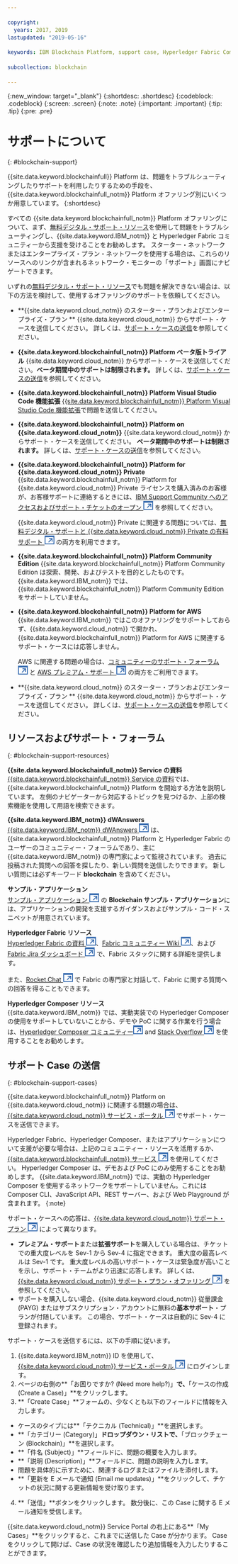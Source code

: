 ```yaml
---

copyright:
  years: 2017, 2019
lastupdated: "2019-05-16"

keywords: IBM Blockchain Platform, support case, Hyperledger Fabric Community, Cloud tickets, Rocket Chat, dWAnswers

subcollection: blockchain

---
```


{:new_window: target="_blank"}
{:shortdesc: .shortdesc}
{:codeblock: .codeblock}
{:screen: .screen}
{:note: .note}
{:important: .important}
{:tip: .tip}
{:pre: .pre}

# サポートについて
{: #blockchain-support}

{{site.data.keyword.blockchainfull}} Platform は、問題をトラブルシューティングしたりサポートを利用したりするための手段を、{{site.data.keyword.blockchainfull_notm}} Platform オファリング別にいくつか用意しています。
{:shortdesc}

すべての {{site.data.keyword.blockchainfull_notm}} Platform オファリングについて、まず、[無料デジタル・サポート・リソース](/docs/services/blockchain/ibmblockchain_support.html#blockchain-support-resources)を使用して問題をトラブルシューティングし、{{site.data.keyword.IBM_notm}} と Hyperledger Fabric コミュニティーから支援を受けることをお勧めします。 スターター・ネットワークまたはエンタープライズ・プラン・ネットワークを使用する場合は、これらのリソースへのリンクが含まれるネットワーク・モニターの「サポート」画面にナビゲートできます。

いずれの[無料デジタル・サポート・リソース](/docs/services/blockchain/ibmblockchain_support.html#blockchain-support-resources)でも問題を解決できない場合は、以下の方法を検討して、使用するオファリングのサポートを依頼してください。

- **{{site.data.keyword.cloud_notm}} のスターター・プランおよびエンタープライズ・プラン **
  {{site.data.keyword.cloud_notm}} からサポート・ケースを送信してください。 詳しくは、[サポート・ケースの送信](/docs/services/blockchain/ibmblockchain_support.html#blockchain-support-cases)を参照してください。

- **{{site.data.keyword.blockchainfull_notm}} Platform ベータ版トライアル**
  {{site.data.keyword.cloud_notm}} からサポート・ケースを送信してください。**ベータ期間中のサポートは制限されます。** 詳しくは、[サポート・ケースの送信](/docs/services/blockchain/ibmblockchain_support.html#blockchain-support-cases)を参照してください。

- **{{site.data.keyword.blockchainfull_notm}} Platform Visual Studio Code 機能拡張**
     [{{site.data.keyword.blockchainfull_notm}} Platform Visual Studio Code 機能拡張](https://github.com/IBM-Blockchain/blockchain-vscode-extension/issues "{{site.data.keyword.blockchainfull_notm}} Platform Visual Studio Code extension")で問題を送信してください。

- **{{site.data.keyword.blockchainfull_notm}} Platform on {{site.data.keyword.cloud_notm}}**
  {{site.data.keyword.cloud_notm}} からサポート・ケースを送信してください。 **ベータ期間中のサポートは制限されます。** 詳しくは、[サポート・ケースの送信](/docs/services/blockchain/ibmblockchain_support.html#blockchain-support-cases)を参照してください。

- **{{site.data.keyword.blockchainfull_notm}} Platform for {{site.data.keyword.cloud_notm}} Private**
  {{site.data.keyword.blockchainfull_notm}} Platform for {{site.data.keyword.cloud_notm}} Private ライセンスを購入済みのお客様が、お客様サポートに連絡するときには、[IBM Support Community へのアクセスおよびサポート・チケットのオープン ![外部リンク・アイコン](images/external_link.svg "外部リンク・アイコン")](http://www.ibm.com/support/docview.wss?uid=ibm10740041 "{{site.data.keyword.blockchainfull_notm}} Platformfor {{site.data.keyword.cloud_notm}} Private サポート") を参照してください。

  {{site.data.keyword.cloud_notm}} Private に関連する問題については、[無料デジタル・サポートと {{site.data.keyword.cloud_notm}} Private の有料サポート ![外部リンク・アイコン](images/external_link.svg "外部リンク・アイコン")](https://www.ibm.com/developerworks/community/blogs/fe25b4ef-ea6a-4d86-a629-6f87ccf4649e/entry/Learn_more_about_IBM_Cloud_Private_Support?lang=en_us "IBM Cloud Private サポート") の両方を利用できます。

- **{{site.data.keyword.blockchainfull_notm}} Platform Community Edition**
  {{site.data.keyword.blockchainfull_notm}} Platform Community Edition は探索、開発、およびテストを目的としたものです。 {{site.data.keyword.IBM_notm}} では、{{site.data.keyword.blockchainfull_notm}} Platform Community Edition をサポートしていません。

- **{{site.data.keyword.blockchainfull_notm}} Platform for AWS**
  {{site.data.keyword.IBM_notm}} ではこのオファリングをサポートしておらず、{{site.data.keyword.cloud_notm}} で開かれ、{{site.data.keyword.blockchainfull_notm}} Platform for AWS に関連するサポート・ケースには応答しません。

  AWS に関連する問題の場合は、[コミュニティーのサポート・フォーラム ![外部リンク・アイコン](images/external_link.svg "外部リンク・アイコン")](https://forums.aws.amazon.com/index.jspa "AWS コミュニティーのサポート・フォーラム") と [AWS プレミアム・サポート ![外部リンク・アイコン](images/external_link.svg "外部リンク・アイコン")](https://aws.amazon.com/premiumsupport/ "AWS プレミアム・サポート") の両方をご利用できます。

- **{{site.data.keyword.cloud_notm}} のスターター・プランおよびエンタープライズ・プラン **
  {{site.data.keyword.cloud_notm}} からサポート・ケースを送信してください。 詳しくは、[サポート・ケースの送信](/docs/services/blockchain/ibmblockchain_support.html#blockchain-support-cases)を参照してください。


## リソースおよびサポート・フォーラム
{: #blockchain-support-resources}

**{{site.data.keyword.blockchainfull_notm}} Service の資料**
  [{{site.data.keyword.blockchainfull_notm}} Service の資料](/docs/services/blockchain/index.html#get-started-ibp)では、{{site.data.keyword.blockchainfull_notm}} Platform を開始する方法を説明しています。 左側のナビゲーターから対応するトピックを見つけるか、上部の検索機能を使用して用語を検索できます。

**{{site.data.keyword.IBM_notm}} dWAnswers**  
  [{{site.data.keyword.IBM_notm}} dWAnswers ![外部リンク・アイコン](images/external_link.svg "外部リンク・アイコン")](https://developer.ibm.com/answers/smartspace/blockchain/index.html "Blockchain 領域での質問と回答") は、{{site.data.keyword.blockchainfull_notm}} Platform と Hyperledger Fabric のユーザーのコミュニティー・フォーラムであり、主に {{site.data.keyword.IBM_notm}} の専門家によって監視されています。 過去に投稿された質問への回答を探したり、新しい質問を送信したりできます。 新しい質問には必ずキーワード **blockchain** を含めてください。

**サンプル・アプリケーション**  
  [サンプル・アプリケーション ![外部リンク・アイコン](images/external_link.svg "外部リンク・アイコン")](https://github.com/ibm-blockchain "IBM Blockchain サンプル・アプリケーション") の **Blockchain サンプル・アプリケーション**には、アプリケーションの開発を支援するガイダンスおよびサンプル・コード・スニペットが用意されています。

**Hyperledger Fabric リソース**  
  [Hyperledger Fabric の資料 ![外部リンク・アイコン](images/external_link.svg "外部リンク・アイコン")](https://hyperledger-fabric.readthedocs.io/en/release-1.4/ "Hyperledger Fabric")、[Fabric コミュニティー Wiki ![外部リンク・アイコン](images/external_link.svg "外部リンク・アイコン")](https://wiki.hyperledger.org/display/fabric "Fabric コミュニティー Wiki")、および [Fabric Jira ダッシュボード ![外部リンク・アイコン](images/external_link.svg "外部リンク・アイコン")](https://jira.hyperledger.org/secure/Dashboard.jspa?selectPageId=10104 "Fabric Jira ダッシュボード") で、Fabric スタックに関する詳細を提供します。

  また、[Rocket.Chat ![外部リンク・アイコン](images/external_link.svg "外部リンク・アイコン")](https://chat.hyperledger.org/channel/fabric "Fabric Rocket.Chat チャネル") で Fabric の専門家と対話して、Fabric に関する質問への回答を得ることもできます。

**Hyperledger Composer リソース**  
  {{site.data.keyword.IBM_notm}} では、実動実装での Hyperledger Composer の使用をサポートしていないことから、デモや PoC に関する作業を行う場合は、[Hyperledger Composer コミュニティー![外部リンク・アイコン](images/external_link.svg "外部リンク・アイコン")](https://chat.hyperledger.org/channel/composer "Hyperledger Composer コミュニティー") and [Stack Overflow ![外部リンク・アイコン](images/external_link.svg "外部リンク・アイコン")](https://stackoverflow.com/questions/tagged/hyperledger-composer "[hyperleder-composer] のタグが付けられた Stack Overflow の質問") を使用することをお勧めします。

## サポート Case の送信
{: #blockchain-support-cases}

{{site.data.keyword.blockchainfull_notm}} Platform on {{site.data.keyword.cloud_notm}} に関連する問題の場合は、[{{site.data.keyword.cloud_notm}} サービス・ポータル ![外部リンク・アイコン](images/external_link.svg "外部リンク・アイコン")](https://cloud.ibm.com/unifiedsupport/supportcenter "サポート") でサポート・ケースを送信できます。

Hyperledger Fabric、Hyperledger Composer、またはアプリケーションについて支援が必要な場合は、上記のコミュニティー・リソースを活用するか、[{{site.data.keyword.blockchainfull_notm}} サービス ![外部リンク・アイコン](images/external_link.svg "外部リンク・アイコン")](https://www.ibm.com/blockchain/services "Blockchain 戦略を {{site.data.keyword.blockchainfull_notm}} サービスでビジネス上の結果に変える") を使用してください。 Hyperledger Composer は、デモおよび PoC にのみ使用することをお勧めします。 {{site.data.keyword.IBM_notm}} では、実動の Hyperledger Composer を使用するネットワークをサポートしていません。これには Composer CLI、JavaScript API、REST サーバー、および Web Playground が含まれます。
{:note}

サポート・ケースへの応答は、[{{site.data.keyword.cloud_notm}} サポート・プラン ![外部リンク・アイコン](images/external_link.svg "外部リンク・アイコン")](https://cloud.ibm.com/docs/get-support/index.html#support-plans "サポート・プラン") によって異なります。

- **プレミアム・サポート**または**拡張サポート**を購入している場合は、チケットでの重大度レベルを Sev-1 から Sev-4 に指定できます。 重大度の最高レベルは Sev-1 です。 重大度レベルの高いサポート・ケースは緊急度が高いことを示し、サポート・チームがより迅速に応答します。 詳しくは、[{{site.data.keyword.cloud_notm}} サポート・プラン・オファリング ![外部リンク・アイコン](images/external_link.svg "外部リンク・アイコン")](https://cloud.ibm.com/docs/get-support/index.html#support-plans "サポート・プラン") を参照してください。  
- サポートを購入しない場合、{{site.data.keyword.cloud_notm}} 従量課金 (PAYG) またはサブスクリプション・アカウントに無料の**基本サポート**・プランが付随しています。 この場合、サポート・ケースは自動的に Sev-4 に登録されます。
<!--
**Beta offerings** are provided with more limited support than Generally Available releases.
- Support cases are registered with a lower severity level, usually Sev-4 or Sev-3.
- Support is provided on a 5x24 basis. No weekend support is provided.
- For more information, see [{{site.data.keyword.cloud_notm}} support for Beta services](https://cloud.ibm.com/docs/get-support/servicessupport.html#support-different-services "{{site.data.keyword.IBM_notm}} Beta service").
-->
サポート・ケースを送信するには、以下の手順に従います。

1. {{site.data.keyword.IBM_notm}} ID を使用して、[{{site.data.keyword.cloud_notm}} サービス・ポータル ![外部リンク・アイコン](images/external_link.svg "外部リンク・アイコン")](https://cloud.ibm.com/unifiedsupport/supportcenter "サポート") にログインします。
2. ページの右側の**「お困りですか? (Need more help?)」**で、**「ケースの作成 (Create a Case)」**をクリックします。
3. **「Create Case」**フォームの、少なくとも以下のフィールドに情報を入力します。
  - ケースのタイプには**「テクニカル (Technical)」**を選択します。
  - **「カテゴリー (Category)」**ドロップダウン・リストで、**「ブロックチェーン (Blockchain)」**を選択します。
  - **「件名 (Subject)」**フィールドに、問題の概要を入力します。
  - **「説明 (Description)」**フィールドに、問題の説明を入力します。
  - 問題を具体的に示すために、関連するログまたはファイルを添付します。
  - **「更新を E メールで通知 (Email me updates)」**をクリックして、チケットの状況に関する更新情報を受け取ります。
4. **「送信」**ボタンをクリックします。  数分後に、この Case に関する E メール通知を受信します。

{{site.data.keyword.cloud_notm}} Service Portal の右上にある**「My Cases」**をクリックすると、これまでに送信した Case が分かります。 Case をクリックして開けば、Case の状況を確認したり追加情報を入力したりすることができます。
